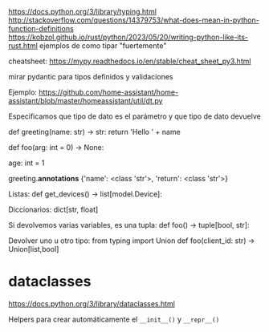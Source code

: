 https://docs.python.org/3/library/typing.html
http://stackoverflow.com/questions/14379753/what-does-mean-in-python-function-definitions
https://kobzol.github.io/rust/python/2023/05/20/writing-python-like-its-rust.html
  ejemplos de como tipar "fuertemente"

cheatsheet: https://mypy.readthedocs.io/en/stable/cheat_sheet_py3.html


mirar pydantic para tipos definidos y validaciones

Ejemplo: https://github.com/home-assistant/home-assistant/blob/master/homeassistant/util/dt.py

Especificamos que tipo de dato es el parámetro y que tipo de dato devuelve

def greeting(name: str) -> str:
    return 'Hello ' + name

def foo(arg: int = 0) -> None:

age: int = 1

greeting.__annotations__
{'name': <class 'str'>, 'return': <class 'str'>}


Listas:
def get_devices() -> list[model.Device]:

Diccionarios:
dict[str, float]

Si devolvemos varias variables, es una tupla:
def foo() -> tuple[bool, str]:

Devolver uno u otro tipo:
from typing import Union
def foo(client_id: str) -> Union[list,bool]


# dataclasses
https://docs.python.org/3/library/dataclasses.html

Helpers para crear automáticamente el ``__init__()`` y ``__repr__()``
